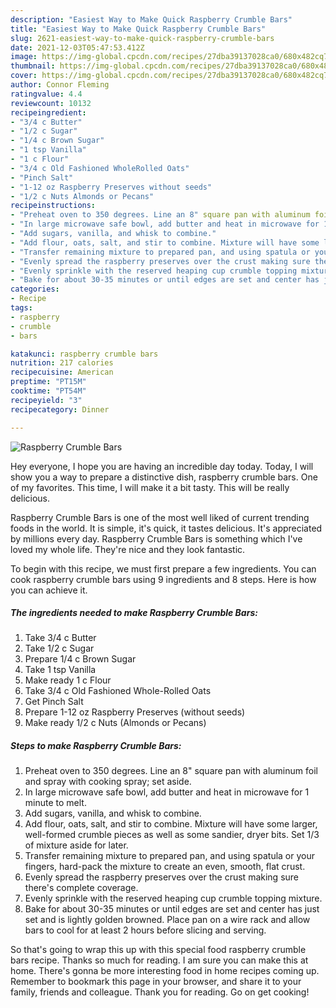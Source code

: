 ```yaml
---
description: "Easiest Way to Make Quick Raspberry Crumble Bars"
title: "Easiest Way to Make Quick Raspberry Crumble Bars"
slug: 2621-easiest-way-to-make-quick-raspberry-crumble-bars
date: 2021-12-03T05:47:53.412Z
image: https://img-global.cpcdn.com/recipes/27dba39137028ca0/680x482cq70/raspberry-crumble-bars-recipe-main-photo.jpg
thumbnail: https://img-global.cpcdn.com/recipes/27dba39137028ca0/680x482cq70/raspberry-crumble-bars-recipe-main-photo.jpg
cover: https://img-global.cpcdn.com/recipes/27dba39137028ca0/680x482cq70/raspberry-crumble-bars-recipe-main-photo.jpg
author: Connor Fleming
ratingvalue: 4.4
reviewcount: 10132
recipeingredient:
- "3/4 c Butter"
- "1/2 c Sugar"
- "1/4 c Brown Sugar"
- "1 tsp Vanilla"
- "1 c Flour"
- "3/4 c Old Fashioned WholeRolled Oats"
- "Pinch Salt"
- "1-12 oz Raspberry Preserves without seeds"
- "1/2 c Nuts Almonds or Pecans"
recipeinstructions:
- "Preheat oven to 350 degrees. Line an 8" square pan with aluminum foil and spray with cooking spray; set aside."
- "In large microwave safe bowl, add butter and heat in microwave for 1 minute to melt."
- "Add sugars, vanilla, and whisk to combine."
- "Add flour, oats, salt, and stir to combine. Mixture will have some larger, well-formed crumble pieces as well as some sandier, dryer bits. Set 1/3 of mixture aside for later."
- "Transfer remaining mixture to prepared pan, and using spatula or your fingers, hard-pack the mixture to create an even, smooth, flat crust."
- "Evenly spread the raspberry preserves over the crust making sure there&#39;s complete coverage."
- "Evenly sprinkle with the reserved heaping cup crumble topping mixture."
- "Bake for about 30-35 minutes or until edges are set and center has just set and is lightly golden browned. Place pan on a wire rack and allow bars to cool for at least 2 hours before slicing and serving."
categories:
- Recipe
tags:
- raspberry
- crumble
- bars

katakunci: raspberry crumble bars 
nutrition: 217 calories
recipecuisine: American
preptime: "PT15M"
cooktime: "PT54M"
recipeyield: "3"
recipecategory: Dinner

---
```



![Raspberry Crumble Bars](https://img-global.cpcdn.com/recipes/27dba39137028ca0/680x482cq70/raspberry-crumble-bars-recipe-main-photo.jpg)

Hey everyone, I hope you are having an incredible day today. Today, I will show you a way to prepare a distinctive dish, raspberry crumble bars. One of my favorites. This time, I will make it a bit tasty. This will be really delicious.



Raspberry Crumble Bars is one of the most well liked of current trending foods in the world. It is simple, it's quick, it tastes delicious. It's appreciated by millions every day. Raspberry Crumble Bars is something which I've loved my whole life. They're nice and they look fantastic.


To begin with this recipe, we must first prepare a few ingredients. You can cook raspberry crumble bars using 9 ingredients and 8 steps. Here is how you can achieve it.

<!--inarticleads1-->

##### The ingredients needed to make Raspberry Crumble Bars:

1. Take 3/4 c Butter
1. Take 1/2 c Sugar
1. Prepare 1/4 c Brown Sugar
1. Take 1 tsp Vanilla
1. Make ready 1 c Flour
1. Take 3/4 c Old Fashioned Whole-Rolled Oats
1. Get Pinch Salt
1. Prepare 1-12 oz Raspberry Preserves (without seeds)
1. Make ready 1/2 c Nuts (Almonds or Pecans)




<!--inarticleads2-->

##### Steps to make Raspberry Crumble Bars:

1. Preheat oven to 350 degrees. Line an 8" square pan with aluminum foil and spray with cooking spray; set aside.
1. In large microwave safe bowl, add butter and heat in microwave for 1 minute to melt.
1. Add sugars, vanilla, and whisk to combine.
1. Add flour, oats, salt, and stir to combine. Mixture will have some larger, well-formed crumble pieces as well as some sandier, dryer bits. Set 1/3 of mixture aside for later.
1. Transfer remaining mixture to prepared pan, and using spatula or your fingers, hard-pack the mixture to create an even, smooth, flat crust.
1. Evenly spread the raspberry preserves over the crust making sure there&#39;s complete coverage.
1. Evenly sprinkle with the reserved heaping cup crumble topping mixture.
1. Bake for about 30-35 minutes or until edges are set and center has just set and is lightly golden browned. Place pan on a wire rack and allow bars to cool for at least 2 hours before slicing and serving.




So that's going to wrap this up with this special food raspberry crumble bars recipe. Thanks so much for reading. I am sure you can make this at home. There's gonna be more interesting food in home recipes coming up. Remember to bookmark this page in your browser, and share it to your family, friends and colleague. Thank you for reading. Go on get cooking!

